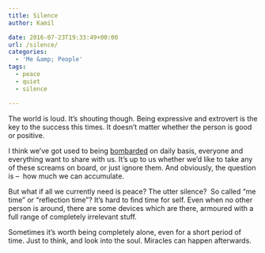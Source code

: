 ```yaml
---
title: Silence
author: Kamil

date: 2016-07-23T19:33:49+00:00
url: /silence/
categories:
  - 'Me &amp; People'
tags:
  - peace
  - quiet
  - silence

---
```

The world is loud. It’s shouting though. Being expressive and extrovert is the key to the success this times. It doesn’t matter whether the person is good or positive.

I think we’ve got used to being [bombarded][1] on daily basis, everyone and everything want to share with us. It’s up to us whether we’d like to take any of these screams on board, or just ignore them. And obviously, the question is &#8211;  how much we can accumulate.

But what if all we currently need is peace? The utter silence?  So called “me time” or “reflection time”? It’s hard to find time for self. Even when no other person is around, there are some devices which are there, armoured with a full range of completely irrelevant stuff.

Sometimes it’s worth being completely alone, even for a short period of time. Just to think, and look into the soul. Miracles can happen afterwards.

 [1]: https://kamilpro.com/spam/
